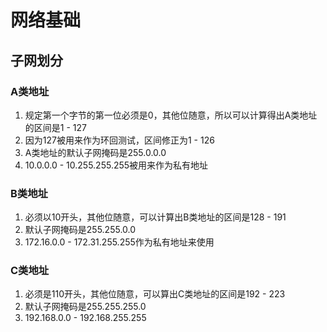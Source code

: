 # 网络基础

## 子网划分

### A类地址
1. 规定第一个字节的第一位必须是0，其他位随意，所以可以计算得出A类地址的区间是1 - 127
2. 因为127被用来作为环回测试，区间修正为1 - 126
3. A类地址的默认子网掩码是255.0.0.0
4. 10.0.0.0 - 10.255.255.255被用来作为私有地址

### B类地址
1. 必须以10开头，其他位随意，可以计算出B类地址的区间是128 - 191
2. 默认子网掩码是255.255.0.0
3. 172.16.0.0 - 172.31.255.255作为私有地址来使用

### C类地址
1. 必须是110开头，其他位随意，可以算出C类地址的区间是192 - 223
2. 默认子网掩码是255.255.255.0
3. 192.168.0.0 - 192.168.255.255